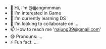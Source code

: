- 👋 Hi, I’m @jjjangmmman
- 👀 I’m interested in Game
- 🌱 I’m currently learning DS
- 💞️ I’m looking to collaborate on ...
- 📫 How to reach me 'najung39@gmail.com'
- 😄 Pronouns: ...
- ⚡ Fun fact: ...

<!---
jjjangmmman/jjjangmmman is a ✨ special ✨ repository because its `README.md` (this file) appears on your GitHub profile.
You can click the Preview link to take a look at your changes.
--->
